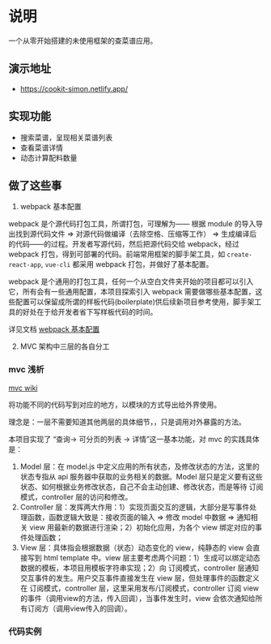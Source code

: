 # 说明

一个从零开始搭建的未使用框架的查菜谱应用。

## 演示地址

- https://cookit-simon.netlify.app/

## 实现功能

- 搜索菜谱，呈现相关菜谱列表
- 查看菜谱详情
- 动态计算配料数量

## 做了这些事

1. webpack 基本配置

webpack 是个源代码打包工具，所谓打包，可理解为—— 根据 module 的导入导出找到源代码文件 => 对源代码做编译（去除空格、压缩等工作） => 生成编译后的代码——的过程。开发者写源代码，然后把源代码交给 webpack，经过 webpack 打包，得到可部署的代码。前端常用框架的脚手架工具，如 `create-react-app`, `vue-cli` 都采用 webpack 打包，并做好了基本配置。

webpack 是个通用的打包工具，任何一个从空白文件夹开始的项目都可以引入它，所有会有一些通用配置，本项目探索引入 webpack 需要做哪些基本配置，这些配置可以保留成所谓的样板代码(boilerplate)供后续新项目参考使用，脚手架工具的好处在于给开发者省下写样板代码的时间。

详见文档 [webpack 基本配置](https://github.com/went2/webpack5.x-config#readme)

2. MVC 架构中三层的各自分工

### mvc 浅析

[mvc wiki](https://en.wikipedia.org/wiki/Model%E2%80%93view%E2%80%93controller)

将功能不同的代码写到对应的地方，以模块的方式导出给外界使用。

理念是：一层不需要知道其他两层的具体细节，，只是调用对外暴露的方法。

本项目实现了 “查询-> 可分页的列表 -> 详情”这一基本功能，对 mvc 的实践具体是：

  1. Model 层：在 model.js 中定义应用的所有状态，及修改状态的方法，这里的状态专指从 api 服务器中获取的业务相关的数据。Model 层只是定义要有这些状态、如何根据业务修改状态，自己不会主动创建、修改状态，而是等待 订阅模式，controller 层的访问和修改。
  2. Controller 层：发挥两大作用：1）实现页面交互的逻辑，大部分是写事件处理函数，函数逻辑大致是：接收页面的输入 => 修改 model 中数据 => 通知相关 view 用最新的数据进行渲染；2）初始化应用，为各个 view 绑定对应的事件处理函数；
  3. View 层：具体指会根据数据（状态）动态变化的 view，纯静态的 view 会直接写到 html template 中。view 层主要考虑两个问题：1）生成可以绑定动态数据的模板，本项目用模板字符串实现；2）向 订阅模式，controller 层通知交互事件的发生。用户交互事件直接发生在 view 层，但处理事件的函数定义在 订阅模式，controller 层，这里采用发布/订阅模式，controller 订阅 view 的事件（调用view的方法，传入回调），当事件发生时，view 会依次通知给所有订阅方（调用view传入的回调）。

### 代码实例
